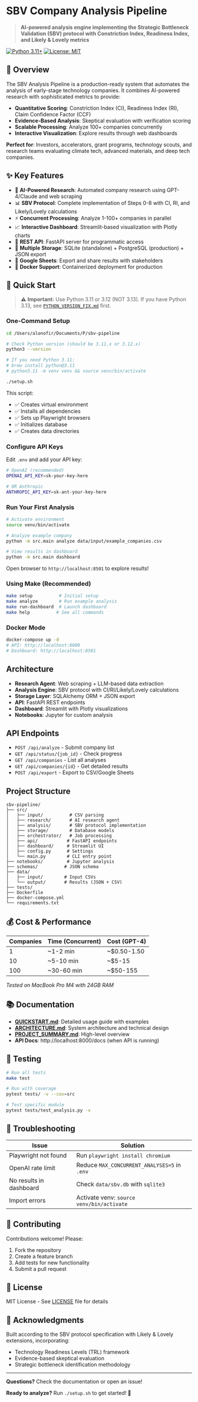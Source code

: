 # SBV Company Analysis Pipeline

> **AI-powered analysis engine implementing the Strategic Bottleneck Validation (SBV) protocol with Constriction Index, Readiness Index, and Likely & Lovely metrics**

[![Python 3.11+](https://img.shields.io/badge/python-3.11+-blue.svg)](https://www.python.org/downloads/)
[![License: MIT](https://img.shields.io/badge/License-MIT-yellow.svg)](https://opensource.org/licenses/MIT)

## 🎯 Overview

The SBV Analysis Pipeline is a production-ready system that automates the analysis of early-stage technology companies. It combines AI-powered research with sophisticated metrics to provide:

- **Quantitative Scoring**: Constriction Index (CI), Readiness Index (RI), Claim Confidence Factor (CCF)
- **Evidence-Based Analysis**: Skeptical evaluation with verification scoring
- **Scalable Processing**: Analyze 100+ companies concurrently
- **Interactive Visualization**: Explore results through web dashboards

**Perfect for**: Investors, accelerators, grant programs, technology scouts, and research teams evaluating climate tech, advanced materials, and deep tech companies.

## ✨ Key Features

- 🤖 **AI-Powered Research**: Automated company research using GPT-4/Claude and web scraping
- 📊 **SBV Protocol**: Complete implementation of Steps 0-8 with CI, RI, and Likely/Lovely calculations
- ⚡ **Concurrent Processing**: Analyze 1-100+ companies in parallel
- 📈 **Interactive Dashboard**: Streamlit-based visualization with Plotly charts
- 🔌 **REST API**: FastAPI server for programmatic access
- 💾 **Multiple Storage**: SQLite (standalone) + PostgreSQL (production) + JSON export
- 📑 **Google Sheets**: Export and share results with stakeholders
- 🐳 **Docker Support**: Containerized deployment for production

## 🚀 Quick Start

> ⚠️ **Important:** Use Python 3.11 or 3.12 (NOT 3.13). If you have Python 3.13, see [`PYTHON_VERSION_FIX.md`](PYTHON_VERSION_FIX.md) first.

### One-Command Setup

```bash
cd /Users/alonofir/Documents/P/sbv-pipeline

# Check Python version (should be 3.11.x or 3.12.x)
python3 --version

# If you need Python 3.11:
# brew install python@3.11
# python3.11 -m venv venv && source venv/bin/activate

./setup.sh
```

This script:
- ✅ Creates virtual environment
- ✅ Installs all dependencies
- ✅ Sets up Playwright browsers
- ✅ Initializes database
- ✅ Creates data directories

### Configure API Keys

Edit `.env` and add your API key:

```bash
# OpenAI (recommended)
OPENAI_API_KEY=sk-your-key-here

# OR Anthropic
ANTHROPIC_API_KEY=sk-ant-your-key-here
```

### Run Your First Analysis

```bash
# Activate environment
source venv/bin/activate

# Analyze example company
python -m src.main analyze data/input/example_companies.csv

# View results in dashboard
python -m src.main dashboard
```

Open browser to `http://localhost:8501` to explore results!

### Using Make (Recommended)

```bash
make setup          # Initial setup
make analyze        # Run example analysis
make run-dashboard  # Launch dashboard
make help          # See all commands
```

### Docker Mode

```bash
docker-compose up -d
# API: http://localhost:8000
# Dashboard: http://localhost:8501
```

## Architecture

- **Research Agent**: Web scraping + LLM-based data extraction
- **Analysis Engine**: SBV protocol with CI/RI/Likely/Lovely calculations
- **Storage Layer**: SQLAlchemy ORM + JSON export
- **API**: FastAPI REST endpoints
- **Dashboard**: Streamlit with Plotly visualizations
- **Notebooks**: Jupyter for custom analysis

## API Endpoints

- `POST /api/analyze` - Submit company list
- `GET /api/status/{job_id}` - Check progress
- `GET /api/companies` - List all analyses
- `GET /api/companies/{id}` - Get detailed results
- `POST /api/export` - Export to CSV/Google Sheets

## Project Structure

```
sbv-pipeline/
├── src/
│   ├── input/          # CSV parsing
│   ├── research/       # AI research agent
│   ├── analysis/       # SBV protocol implementation
│   ├── storage/        # Database models
│   ├── orchestrator/   # Job processing
│   ├── api/           # FastAPI endpoints
│   ├── dashboard/     # Streamlit UI
│   ├── config.py      # Settings
│   └── main.py        # CLI entry point
├── notebooks/         # Jupyter analysis
├── schemas/          # JSON schema
├── data/
│   ├── input/        # Input CSVs
│   └── output/       # Results (JSON + CSV)
├── tests/
├── Dockerfile
├── docker-compose.yml
└── requirements.txt
```

## 💰 Cost & Performance

| Companies | Time (Concurrent) | Cost (GPT-4) |
|-----------|-------------------|--------------|
| 1         | ~1-2 min          | ~$0.50-1.50  |
| 10        | ~5-10 min         | ~$5-15       |
| 100       | ~30-60 min        | ~$50-155     |

*Tested on MacBook Pro M4 with 24GB RAM*

## 📚 Documentation

- **[QUICKSTART.md](QUICKSTART.md)**: Detailed usage guide with examples
- **[ARCHITECTURE.md](ARCHITECTURE.md)**: System architecture and technical design
- **[PROJECT_SUMMARY.md](PROJECT_SUMMARY.md)**: High-level overview
- **API Docs**: http://localhost:8000/docs (when API is running)

## 🧪 Testing

```bash
# Run all tests
make test

# Run with coverage
pytest tests/ -v --cov=src

# Test specific module
pytest tests/test_analysis.py -v
```

## 🔧 Troubleshooting

| Issue | Solution |
|-------|----------|
| Playwright not found | Run `playwright install chromium` |
| OpenAI rate limit | Reduce `MAX_CONCURRENT_ANALYSES=5` in `.env` |
| No results in dashboard | Check `data/sbv.db` with `sqlite3` |
| Import errors | Activate venv: `source venv/bin/activate` |

## 🤝 Contributing

Contributions welcome! Please:
1. Fork the repository
2. Create a feature branch
3. Add tests for new functionality
4. Submit a pull request

## 📄 License

MIT License - See [LICENSE](LICENSE) file for details

## 🙏 Acknowledgments

Built according to the SBV protocol specification with Likely & Lovely extensions, incorporating:
- Technology Readiness Levels (TRL) framework
- Evidence-based skeptical evaluation
- Strategic bottleneck identification methodology

---

**Questions?** Check the documentation or open an issue!

**Ready to analyze?** Run `./setup.sh` to get started! 🚀

